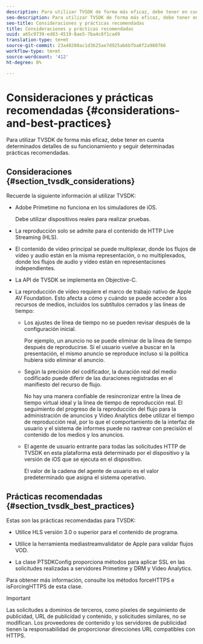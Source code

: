 ```yaml
---
description: Para utilizar TVSDK de forma más eficaz, debe tener en cuenta determinados detalles de su funcionamiento y seguir determinadas prácticas recomendadas.
seo-description: Para utilizar TVSDK de forma más eficaz, debe tener en cuenta determinados detalles de su funcionamiento y seguir determinadas prácticas recomendadas.
seo-title: Consideraciones y prácticas recomendadas
title: Consideraciones y prácticas recomendadas
uuid: a65c9739-ed83-4519-8ae5-7ba4c8f1ca49
translation-type: tm+mt
source-git-commit: 23a48208ac1d3625ae7d925ab6bfba8f2a980766
workflow-type: tm+mt
source-wordcount: '412'
ht-degree: 0%

---
```



# Consideraciones y prácticas recomendadas {#considerations-and-best-practices}

Para utilizar TVSDK de forma más eficaz, debe tener en cuenta determinados detalles de su funcionamiento y seguir determinadas prácticas recomendadas.

## Consideraciones {#section_tvsdk_considerations}

Recuerde la siguiente información al utilizar TVSDK:

* Adobe Primetime no funciona en los simuladores de iOS.

   Debe utilizar dispositivos reales para realizar pruebas.

* La reproducción solo se admite para el contenido de HTTP Live Streaming (HLS).

* El contenido de vídeo principal se puede multiplexar, donde los flujos de vídeo y audio están en la misma representación, o no multiplexados, donde los flujos de audio y vídeo están en representaciones independientes.

* La API de TVSDK se implementa en Objective-C.

* La reproducción de vídeo requiere el marco de trabajo nativo de Apple AV Foundation. Esto afecta a cómo y cuándo se puede acceder a los recursos de medios, incluidos los subtítulos cerrados y las líneas de tiempo:

   * Los ajustes de línea de tiempo no se pueden revisar después de la configuración inicial.

      Por ejemplo, un anuncio no se puede eliminar de la línea de tiempo después de reproducirse. Si el usuario vuelve a buscar en la presentación, el mismo anuncio se reproduce incluso si la política hubiera sido eliminar el anuncio.

   * Según la precisión del codificador, la duración real del medio codificado puede diferir de las duraciones registradas en el manifiesto del recurso de flujo.

      No hay una manera confiable de resincronizar entre la línea de tiempo virtual ideal y la línea de tiempo de reproducción real. El seguimiento del progreso de la reproducción del flujo para la administración de anuncios y Video Analytics debe utilizar el tiempo de reproducción real, por lo que el comportamiento de la interfaz de usuario y el sistema de informes puede no rastrear con precisión el contenido de los medios y los anuncios.

   * El agente de usuario entrante para todas las solicitudes HTTP de TVSDK en esta plataforma está determinado por el dispositivo y la versión de iOS que se ejecuta en el dispositivo.

      El valor de la cadena del agente de usuario es el valor predeterminado que asigna el sistema operativo.

## Prácticas recomendadas {#section_tvsdk_best_practices}

Estas son las prácticas recomendadas para TVSDK:

* Utilice HLS versión 3.0 o superior para el contenido de programa.

* Utilice la herramienta mediastreamvalidator de Apple para validar flujos VOD.

* La clase PTSDKConfig proporciona métodos para aplicar SSL en las solicitudes realizadas a servidores Primetime y DRM y Video Analytics.

Para obtener más información, consulte los métodos forceHTTPS e isForcingHTTPS de esta clase.

>[!IMPORTANT]
>
>Las solicitudes a dominios de terceros, como píxeles de seguimiento de publicidad, URL de publicidad y contenido, y solicitudes similares, no se modifican. Los proveedores de contenido y los servidores de publicidad tienen la responsabilidad de proporcionar direcciones URL compatibles con HTTPS.
